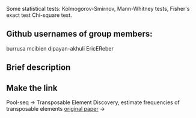 Some statistical tests: Kolmogorov-Smirnov, Mann-Whitney tests, Fisher's exact test Chi-square test.

## Github usernames of group members:

burrusa
mcibien
dipayan-akhuli
EricEReber

## Brief description


## Make the link
Pool-seq -> Transposable Element Discovery, estimate frequencies of transposable elements [original paper](https://journals.plos.org/plosgenetics/article?id=10.1371/journal.pgen.1002487#s4) -> 

